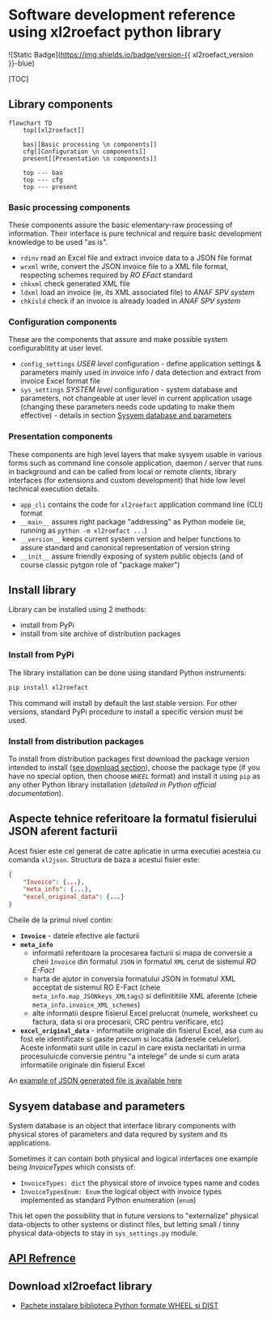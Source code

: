 <!-- NOTE:
- This is the general technical design for `xl2roefact python library` component
- The DLD doc is a tech desc of every module, functions
-->


# Software development reference using xl2roefact python library

![Static Badge](https://img.shields.io/badge/version-{{ xl2roefact_version }}-blue)

[TOC]



## Library components

```mermaid
flowchart TD
    top[[xl2roefact]]

    bas|[Basic processing \n components]]
    cfg[[Configuration \n components]]
    present[[Presentation \n components]]

    top --- bas
    top --- cfg
    top --- present
```



### Basic processing components
These components assure the basic elementary-raw processing of information. Their interface is pure technical and require basic development knowledge to be used "as is".

* `rdinv` read an Excel file and extract invoice data to a JSON file format
* `wrxml`  write, convert the JSON invoice file to a XML file format, respecting schemes required by *RO EFact* standard
* `chkxml` check generated XML file
* `ldxml` load an invoice (ie, its XML associated file) to *ANAF SPV system*
* `chkisld` check if an invoice is already loaded in *ANAF SPV system*

### Configuration components
These are the components that assure and make possible system configurablitity at user level.

* `config_settings` *USER level* configuration - define application settings & parameters mainly used in invoice info / data detection and extract from invoice Excel format file
* `sys_settings` *SYSTEM level* configuration - system database and parameters, not changeable at user level in current application usage (changing these parameters needs code updating to make them effective) - details in section [Sysyem database and parameters](#sysyem-database-and-parameters)

### Presentation components
These components are high level layers that make sysyem usable in various forms such as command line console application, daemon / server that runs in background and can be called from local or remote clients, library interfaces (for extensions and custom development) that hide low level technical execution details.

* `app_cli` contains the code for `xl2roefact` application command line (CLI) format
* `__main__` assures right package "addressing" as Python modele (ie, running as `python -m xl2roefact ...`)
* `__version__` keeps current system version and helper functions to assure standard and canonical representation of version string
* `__init__` assure friendly exposing of system public objects (and of course classic pytgon role of "package maker")




## Install library
Library can be installed using 2 methods:

* install from PyPi
* install from site archive of distribution packages

### Install from PyPi
The library installation can be done using standard Python instruments:

```bash
pip install xl2roefact
```

This command will install by default the last stable version. For other versions, standard PyPi procedure to  install a specific version must be used.


### Install from distribution packages
To install from distribution packages first download the package version intended to install ([see download section](#download-xl2roefact-library)), choose the package type (if you have no special option, then choose *`WHEEL`* format) and install it using `pip` as any other Python library installation (*detailed in Python official documentation*).





## Aspecte tehnice referitoare la formatul fisierului JSON aferent facturii
Acest fisier este cel generat de catre aplicatie in urma executiei acesteia cu comanda `xl2json`. Structura de baza a acestui fisier este:


```json
{
    "Invoice": {...},
    "meta_info": {...},
    "excel_original_data": {...}
}

```

Cheile de la primul nivel contin:

* **`Invoice`** - datele efective ale facturii
* **`meta_info`**
    * informatii referitoare la procesarea facturii si mapa de conversie a cheii `Invoice` din formatul `JSON` in formatul `XML` cerut de sistemul *RO E-Fact*
    * harta de ajutor in conversia formatului JSON in formatul XML acceptat de sistemul RO E-Fact (cheie `meta_info.map_JSONkeys_XMLtags`) si definititiile XML aferente (cheie `meta_info.invoice_XML_schemes`)
    * alte informatii despre fisierul Excel prelucrat (numele, worksheet cu factura, data si ora procesarii, CRC pentru verificare, etc)
* **`excel_original_data`** - informatiile originale din fisierul Excel, asa cum au fost ele identificate si gasite precum si locatia (adresele celulelor). Aceste informatii sunt utile in cazul in care exista neclaritati in urma procesuluicde conversie pentru "a intelege" de unde si cum arata informatiile originale din fisierul Excel


An [example of JSON generated file is available here](./invoice_json_model_.md)




## Sysyem database and parameters
System database is an object that interface library components with physical stores of parameters and data requred by system and its applications.

Sometimes it can contain both physical and logical interfaces one example being *InvoiceTypes*  which consists of:

* `InvoiceTypes: dict` the physical store of invoice types name and codes
* `InvoiceTypesEnum: Enum` the logical object with invoice types implemented as standard Python enumeration (`enum`)

This let open the possibility that in future versions to "externalize" physical data-objects to other systems or distinct files, but letting small / tinny physical data-objects to stay in `sys_settings.py` module.




## [API Refrence](https://invoicetoroefact.renware.eu/xl2roefact/doc/wrapper_810.05a-xl2roefact_DLD_specs.html)

<!--NOTE: reference using in-profect document
[API Reference](./wrapper_810.05a-xl2roefact_DLD_specs.md)
-->




## Download xl2roefact library

* [Pachete instalare biblioteca Python formate WHEEL si DIST](../../doc_src/downloads.md#format-biblioteca-python)









